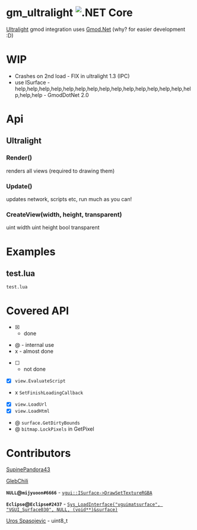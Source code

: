 # gm_ultralight ![.NET Core](https://github.com/SupinePandora43/gm_ultralight/workflows/.NET%20Core/badge.svg)

[Ultralight](https://github.com/ultralight-ux/Ultralight) gmod integration
uses [Gmod.Net](https://github.com/GmodNET/GmodDotNet/) (why? for easier development :D)
# WIP

* Crashes on 2nd load - FIX in ultralight 1.3 (IPC)
* use ISurface - help,help,help,help,help,help,help,help,help,help,help,help,help,help,help,help,help - GmodDotNet 2.0

# Api

## Ultralight

### Render()
renders all views (required to drawing them)
### Update()
updates network, scripts etc, run much as you can!
### CreateView(width, height, transparent)
uint width
uint height
bool transparent

# Examples

## test.lua

`test.lua`

# Covered API

- [x] - done
- @ - internal use
- x - almost done
- [ ] - not done

* [x] `view.EvaluateScript`
* x `SetFinishLoadingCallback`
* [x] `view.LoadUrl`
* [x] `view.LoadHtml`

* @ `surface.GetDirtyBounds`
* @ `bitmap.LockPixels` in GetPixel

# Contributors
[SupinePandora43](https://github.com/SupinePandora43)

[GlebChili](https://github.com/GlebChili)

**`NULL`@`mijyuoon#6666`** - [`vgui::ISurface->DrawSetTextureRGBA`](https://discord.com/channels/565105920414318602/565108080300261398/723218859322114161)

**`Eclipse`@`Eclipse#2437`** - [`Sys_LoadInterface("vguimatsurface", "VGUI_Surface030", NULL, (void**)&surface)`](https://discord.com/channels/565105920414318602/567672652714475530/723205466838270024)

[Uros Spasojevic](https://app.slack.com/client/TC4C8F4CT/CC492VBLL/user_profile/ULE28P1AL) - uint8_t
